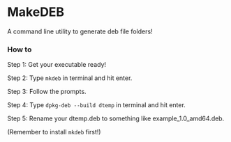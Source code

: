 # MakeDEB
A command line utility to generate deb file folders!

### How to

Step 1: Get your executable ready!

Step 2: Type `mkdeb` in terminal and hit enter.

Step 3: Follow the prompts.

Step 4: Type `dpkg-deb --build dtemp` in terminal and hit enter.

Step 5: Rename your dtemp.deb to something like example_1.0_amd64.deb.
 
(Remember to install `mkdeb` first!)
